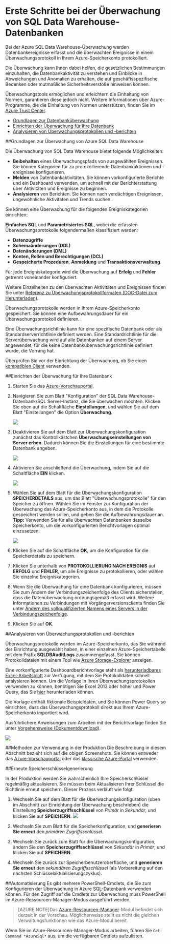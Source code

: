 <properties 
	pageTitle="Erste Schritte bei der Überwachung von SQL Data Warehouse-Datenbanken | Microsoft Azure" 
	description="Erste Schritte bei der Überwachung von SQL Data Warehouse-Datenbanken" 
	services="sql-data-warehouse" 
	documentationCenter="" 
	authors="twounder" 
	manager="" 
	editor=""/>

<tags 
	ms.service="sql-data-warehouse" 
	ms.workload="data-management" 
	ms.tgt_pltfrm="na" 
	ms.devlang="na" 
	ms.topic="article" 
	ms.date="10/06/2015" 
	ms.author="twounder"/>
 
# Erste Schritte bei der Überwachung von SQL Data Warehouse-Datenbanken 
<p> Bei der Azure SQL Data Warehouse-Überwachung werden Datenbankereignisse erfasst und die überwachten Ereignisse in einem Überwachungsprotokoll in Ihrem Azure-Speicherkonto protokolliert.

Die Überwachung kann Ihnen dabei helfen, die gesetzlichen Bestimmungen einzuhalten, die Datenbankaktivität zu verstehen und Einblicke in Abweichungen und Anomalien zu erhalten, die auf geschäftsspezifische Bedenken oder mutmaßliche Sicherheitsverstöße hinweisen können.

Überwachungstools ermöglichen und erleichtern die Einhaltung von Normen, garantieren diese jedoch nicht. Weitere Informationen über Azure-Programme, die die Einhaltung von Normen unterstützen, finden Sie im <a href="http://azure.microsoft.com/support/trust-center/compliance/" target="_blank">Azure Trust Center</a>.

+ [Grundlagen zur Datenbanküberwachung] 
+ [Einrichten der Überwachung für Ihre Datenbank]
+ [Analysieren von Überwachungsprotokollen und -berichten]

##<a id="subheading-1"></a>Grundlagen zur Überwachung von Azure SQL Data Warehouse


Die Überwachung von SQL Data Warehouse bietet folgende Möglichkeiten:

- **Beibehalten** eines Überwachungspfads von ausgewählten Ereignissen. Sie können Kategorien für zu protokollierende Datenbankaktionen und -ereignisse konfigurieren.
- **Melden** von Datenbankaktivitäten. Sie können vorkonfigurierte Berichte und ein Dashboard verwenden, um schnell mit der Berichterstattung über Aktivitäten und Ereignisse zu beginnen.
- **Analysieren** von Berichten. Sie können nach verdächtigen Ereignissen, ungewöhnliche Aktivitäten und Trends suchen.

Sie können eine Überwachung für die folgenden Ereigniskategorien einrichten:

**Einfaches SQL** und **Parametrisiertes SQL**, wobei die erfassten Überwachungsprotokolle folgendermaßen klassifiziert werden:

- **Datenzugriffe**
- **Schemaänderungen (DDL)**
- **Datenänderungen (DML)**
- **Konten, Rollen und Berechtigungen (DCL)**
- **Gespeicherte Prozeduren**, **Anmeldung** und **Transaktionsverwaltung**.

Für jede Ereigniskategorie wird die Überwachung auf **Erfolg** und **Fehler** getrennt voneinander konfiguriert.

Weitere Einzelheiten zu den überwachten Aktivitäten und Ereignissen finden Sie unter <a href="http://go.microsoft.com/fwlink/?LinkId=506733" target="_blank">Referenz zu Überwachungsprotokollformaten (DOC-Datei zum Herunterladen)</a>.

Überwachungsprotokolle werden in Ihrem Azure-Speicherkonto gespeichert. Sie können eine Aufbewahrungsdauer für ein Überwachungsprotokoll definieren.

Eine Überwachungsrichtlinie kann für eine spezifische Datenbank oder als Standardserverrichtlinie definiert werden. Eine Standardrichtlinie für die Serverüberwachung wird auf alle Datenbanken auf einem Server angewendet, für die keine Datenbanküberwachungsrichtlinie definiert wurde, die Vorrang hat.

Überprüfen Sie vor der Einrichtung der Überwachung, ob Sie einen [kompatiblen Client](sql-data-warehouse-auditing-downlevel-clients.md) verwenden.


##<a id="subheading-2"></a>Einrichten der Überwachung für Ihre Datenbank

1. Starten Sie das <a href="https://portal.azure.com" target="_blank">Azure-Vorschauportal</a>.

2. Navigieren Sie zum Blatt "Konfiguration" der SQL Data Warehouse-Datenbank/SQL Server-Instanz, die Sie überwachen möchten. Klicken Sie oben auf die Schaltfläche **Einstellungen**, und wählen Sie auf dem Blatt "Einstellungen" die Option **Überwachung**.

	![][1]

3. Deaktivieren Sie auf dem Blatt zur Überwachungskonfiguration zunächst das Kontrollkästchen **Überwachungseinstellungen von Server erben**. Dadurch können Sie die Einstellungen für eine bestimmte Datenbank angeben.
	
	![][2]

4. Aktivieren Sie anschließend die Überwachung, indem Sie auf die Schaltfläche **EIN** klicken.

	![][3]

5. Wählen Sie auf dem Blatt für die Überwachungskonfiguration **SPEICHERDETAILS** aus, um das Blatt "Überwachungsprotokolle" für den Speicher zu öffnen. Wählen Sie im Fenster zur Konfiguration der Überwachung das Azure-Speicherkonto aus, in dem die Protokolle gespeichert werden sollen, und geben Sie die Aufbewahrungsdauer an. **Tipp:** Verwenden Sie für alle überwachten Datenbanken dasselbe Speicherkonto, um die vorkonfigurierten Berichtvorlagen optimal einzusetzen.

	![][4]

6. Klicken Sie auf die Schaltfläche **OK**, um die Konfiguration für die Speicherdetails zu speichern.


7. Klicken Sie unterhalb von **PROTOKOLLIERUNG NACH EREIGNIS** auf **ERFOLG** und **FEHLER**, um alle Ereignisse zu protokollieren, oder wählen Sie einzelne Ereigniskategorien.


8. Wenn Sie die Überwachung für eine Datenbank konfigurieren, müssen Sie zum Ändern der Verbindungszeichenfolge des Clients sicherstellen, dass die Datenüberwachung ordnungsgemäß erfasst wird. Weitere Informationen zu Verbindungen mit Vorgängerversionsclients finden Sie unter [Ändern des vollqualifizierten Namens eines Servers in der Verbindungszeichenfolge](sql-data-warehouse-auditing-downlevel-clients.md).

9. Klicken Sie auf **OK**.


##<a id="subheading-3">Analysieren von Überwachungsprotokollen und -berichten</a>

Überwachungsprotokolle werden im Azure-Speicherkonto, das Sie während der Einrichtung ausgewählt haben, in einer einzelnen Azure-Speichertabelle mit dem Präfix **SQLDBAuditLogs** zusammengefasst. Sie können Protokolldateien mit einem Tool wie <a href="http://azurestorageexplorer.codeplex.com/" target="_blank">Azure Storage-Explorer</a> anzeigen.

Eine vorkonfigurierte Dashboardberichtvorlage steht als <a href="http://go.microsoft.com/fwlink/?LinkId=403540" target="_blank">herunterladbares Excel-Arbeitsblatt</a> zur Verfügung, mit dem Sie Protokolldaten schnell analysieren können. Um die Vorlage in Ihren Überwachungsprotokollen verwenden zu können, benötigen Sie Excel 2013 oder höher und Power Query, das Sie <a href="http://www.microsoft.com/download/details.aspx?id=39379">hier</a> herunterladen können.

Die Vorlage enthält fiktionale Beispieldaten, und Sie können Power Query so einrichten, dass das Überwachungsprotokoll direkt aus Ihrem Azure-Speicherkonto importiert wird.

Ausführlichere Anweisungen zum Arbeiten mit der Berichtvorlage finden Sie unter <a href="http://go.microsoft.com/fwlink/?LinkId=506731">Vorgehensweise (Dokumentdownload)</a>.

![][5]


##<a id="subheading-4">Methoden zur Verwendung in der Produktion</a>
Die Beschreibung in diesem Abschnitt bezieht sich auf die obigen Screenshots. Sie können entweder das <a href="https://portal.azure.com" target="_blank">Azure-Vorschauportal</a> oder das <a href= "https://manage.windowsazure.com/" target="_bank">klassische Azure-Portal</a> verwenden.
 

##<a id="subheading-5"></a>Erneute Speicherschlüsselgenerierung

In der Produktion werden Sie wahrscheinlich Ihre Speicherschlüssel regelmäßig aktualisieren. Sie müssen beim Aktualisieren Ihrer Schlüssel die Richtlinie erneut speichern. Dieser Prozess verläuft wie folgt:


1. Wechseln Sie auf dem Blatt für die Überwachungskonfiguration (oben im Abschnitt zur Einrichtung der Überwachung beschrieben) die Einstellung **Speicherzugriffsschlüssel** von *Primär* in *Sekundär*, und klicken Sie auf **SPEICHERN**. ![][4]
2. Wechseln Sie zum Blatt für die Speicherkonfiguration, und **generieren Sie erneut** den *primären Zugriffsschlüssel*.

3. Wechseln Sie zurück zum Blatt für die Überwachungskonfiguration, ändern Sie den **Speicherzugriffsschlüssel** von *Sekundär* in *Primär*, und klicken Sie auf **SPEICHERN**.

4. Wechseln Sie zurück zur Speicherbenutzeroberfläche, und **generieren Sie erneut** den *sekundären Zugriffsschlüssel* (als Vorbereitung auf den nächsten Schlüsselaktualisierungszyklus).
  
##<a id="subheading-6"></a>Automatisierung
Es gibt mehrere PowerShell-Cmdlets, die Sie zum Konfigurieren der Überwachung in Azure SQL-Datenbank verwenden können. Für den Zugriff auf die Cmdlets zur Überwachung muss PowerShell im Azure-Ressourcen-Manager-Modus ausgeführt werden.

> [AZURE.NOTE]Das [Azure-Ressourcen-Manager](https://msdn.microsoft.com/library/dn654592.aspx)-Modul befindet sich derzeit in der Vorschau. Möglicherweise stellt es nicht die gleichen Verwaltungsfunktionen wie das Azure-Modul bereit.

Wenn Sie im Azure-Ressourcen-Manager-Modus arbeiten, führen Sie `Get-Command *AzureSql*` aus, um die verfügbaren Cmdlets aufzulisten.


<!--Anchors-->
[Grundlagen zur Datenbanküberwachung]: #subheading-1
[Einrichten der Überwachung für Ihre Datenbank]: #subheading-2
[Analysieren von Überwachungsprotokollen und -berichten]: #subheading-3


<!--Image references-->
[1]: ./media/sql-data-warehouse-auditing-get-started/sql-data-warehouse-auditing.png
[2]: ./media/sql-data-warehouse-auditing-get-started/sql-data-warehouse-auditing-inherit.png
[3]: ./media/sql-data-warehouse-auditing-get-started/sql-data-warehouse-auditing-enable.png
[4]: ./media/sql-data-warehouse-auditing-get-started/sql-data-warehouse-auditing-storage-account.png
[5]: ./media/sql-data-warehouse-auditing-get-started/sql-data-warehouse-auditing-dashboard.png


<!--Link references-->

<!---HONumber=Oct15_HO2-->
